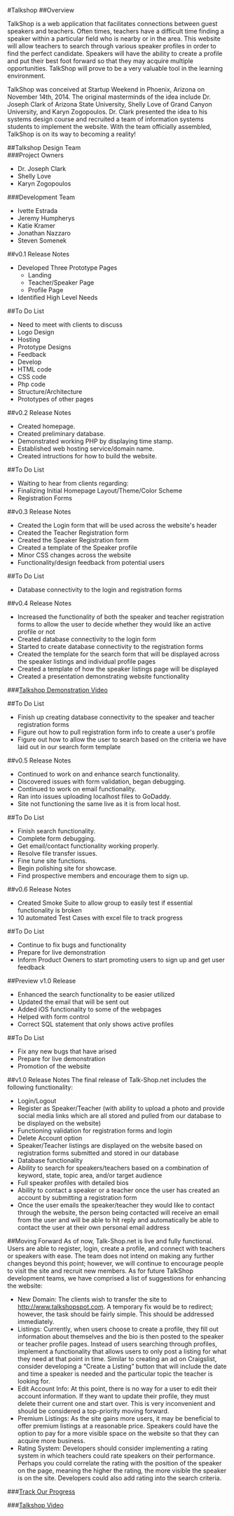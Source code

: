 #Talkshop
##Overview

TalkShop is a web application that facilitates connections between guest speakers and teachers. Often times, teachers have a difficult time finding a speaker within a particular field who is nearby or in the area. This website will allow teachers to search through various speaker profiles in order to find the perfect candidate. Speakers will have the ability to create a profile and put their best foot forward so that they may acquire multiple opportunities. TalkShop will prove to be a very valuable tool in the learning environment. 
  
TalkShop was conceived at Startup Weekend in Phoenix, Arizona on November 14th, 2014. The original masterminds of the idea include Dr. Joseph Clark of Arizona State University, Shelly Love of Grand Canyon University, and Karyn Zogopoulos. Dr. Clark presented the idea to his systems design course and recruited a team of information systems students to implement the website. With the team officially assembled, TalkShop is on its way to becoming a reality!

  
##Talkshop Design Team  
###Project Owners  
* Dr. Joseph Clark
* Shelly Love
* Karyn Zogopoulos
  

###Development Team
* Ivette Estrada
* Jeremy Humpherys
* Katie Kramer
* Jonathan Nazzaro
* Steven Somenek  
  

##v0.1 Release Notes
* Developed Three Prototype Pages
  * Landing
  * Teacher/Speaker Page
  * Profile Page
* Identified High Level Needs

##To Do List  
*  Need to meet with clients to discuss
  *  Logo Design
  *  Hosting
  *  Prototype Designs
  *  Feedback
*  Develop
  *  HTML code
  *  CSS code
  *  Php code
  *  Structure/Architecture
  *  Prototypes of other pages  

##v0.2 Release Notes
* Created homepage.
* Created preliminary database.
* Demonstrated working PHP by displaying time stamp.
* Established web hosting service/domain name.
* Created intructions for how to build the website.

##To Do List
*   Waiting to hear from clients regarding:
  *   Finalizing Initial Homepage Layout/Theme/Color Scheme
  *   Registration Forms
  
##v0.3 Release Notes
* Created the Login form that will be used across the website's header
* Created the Teacher Registration form
* Created the Speaker Registration form
* Created a template of the Speaker profile
* Minor CSS changes across the website 
* Functionality/design feedback from potential users

##To Do List
* Database connectivity to the login and registration forms

##v0.4 Release Notes
* Increased the functionality of both the speaker and teacher registration forms to allow the user to decide whether they would like an active profile or not
* Created database connectivity to the login form
* Started to create database connectivity to the registration forms
* Created the template for the search form that will be displayed across the speaker listings and individual profile pages
* Created a template of how the speaker listings page will be displayed
* Created a presentation demonstrating website functionality 

###[Talkshop Demonstration Video](https://www.youtube.com/watch?v=fGdxvSO_428)

##To Do List
* Finish up creating database connectivity to the speaker and teacher registration forms
* Figure out how to pull registration form info to create a user's profile
* Figure out how to allow the user to search based on the criteria we have laid out in our search form template

##v0.5 Release Notes
* Continued to work on and enhance search functionality. 
* Discovered issues with form validation, began debugging. 
* Continued to work on email functionality. 
* Ran into issues uploading localhost files to GoDaddy. 
* Site not functioning the same live as it is from local host.

##To Do List
* Finish search functionality.
* Complete form debugging. 
* Get email/contact functionality working properly.
* Resolve file transfer issues.
* Fine tune site functions.
* Begin polishing site for showcase.
* Find prospective members and encourage them to sign up.

##v0.6 Release Notes
* Created Smoke Suite to allow group to easily test if essential functionality is broken
* 10 automated Test Cases with excel file to track progress

##To Do List
* Continue to fix bugs and functionality
* Prepare for live demonstration
* Inform Product Owners to start promoting users to sign up and get user feedback

##Preview v1.0 Release
* Enhanced the search functionality to be easier utilized
* Updated the email that will be sent out
* Added iOS functionality to some of the webpages
* Helped with form control 
* Correct SQL statement that only shows active profiles 

##To Do List 
* Fix any new bugs that have arised 
* Prepare for live demonstration 
* Promotion of the website 

##v1.0 Release Notes
The final release of Talk-Shop.net includes the following functionality:
* Login/Logout
* Register as Speaker/Teacher (with ability to upload a photo and provide social media links which are all stored and pulled from our database to be displayed on the website)
* Functioning validation for registration forms and login
* Delete Account option
* Speaker/Teacher listings are displayed on the website based on registration forms submitted and stored in our database
* Database functionality
* Ability to search for speakers/teachers based on a combination of keyword, state, topic area, and/or target audience
* Full speaker profiles with detailed bios 
* Ability to contact a speaker or a teacher once the user has created an account by submitting a registration form
* Once the user emails the speaker/teacher they would like to contact through the website, the person being contacted will receive an email from the user and will be able to hit reply and automatically be able to contact the user at their own     personal email address

##Moving Forward
As of now, Talk-Shop.net is live and fully functional. Users are able to register, login, create a profile, and connect with teachers or speakers with ease. The team does not intend on making any further changes beyond this point; however, we will continue to encourage people to visit the site and recruit new members. As for future TalkShop development teams, we have comprised a list of suggestions for enhancing the website:
* New Domain: The clients wish to transfer the site to http://www.talkshopspot.com. A temporary fix would be to redirect; however, the task should be fairly simple. This should be addressed immediately. 
* Listings: Currently, when users choose to create a profile, they fill out information about themselves and the bio is then posted to the speaker or teacher profile pages. Instead of users searching through profiles, implement a functionality that allows users to only post a listing for what they need at that point in time. Similar to creating an ad on Craigslist, consider developing a “Create a Listing” button that will include the date and time a speaker is needed and the particular topic the teacher is looking for. 
* Edit Account Info: At this point, there is no way for a user to edit their account information. If they want to update their profile, they must delete their current one and start over. This is very inconvenient and should be considered a top-priority moving forward. 
* Premium Listings: As the site gains more users, it may be beneficial to offer premium listings at a reasonable price. Speakers could have the option to pay for a more visible space on the website so that they can acquire more business.
* Rating System: Developers should consider implementing a rating system in which teachers could rate speakers on their performance. Perhaps you could correlate the rating with the position of the speaker on the page, meaning the higher the rating, the more visible the speaker is on the site. Developers could also add rating into the search criteria. 

###[Track Our Progress](https://waffle.io/asu-cis-capstone/talkshop)

###[Talkshop Video](http://t.co/hDJQhBq9YR)
